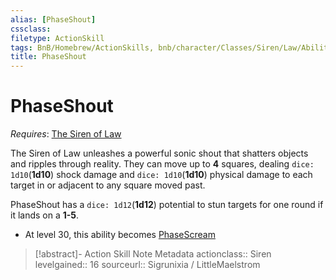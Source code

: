 ```yaml
---
alias: [PhaseShout]
cssclass: 
filetype: ActionSkill
tags: BnB/Homebrew/ActionSkills, bnb/character/Classes/Siren/Law/Abilities
title: PhaseShout
---
```


# PhaseShout
*Requires*: [The Siren of Law](The-Siren-of-Law.md)

The Siren of Law unleashes a powerful sonic shout that shatters objects and ripples through reality. They can move up to **4** squares, dealing `dice: 1d10`(**1d10**) shock damage and `dice: 1d10`(**1d10**) physical damage to each target in or adjacent to any square moved past.

PhaseShout has a `dice: 1d12`(**1d12**) potential to stun targets for one round if it lands on a **1-5**.

- At level 30, this ability becomes [PhaseScream](PhaseScream.md)

>[!abstract]- Action Skill Note Metadata
> actionclass:: Siren
> levelgained:: 16
> sourceurl:: Sigrunixia / LittleMaelstrom
